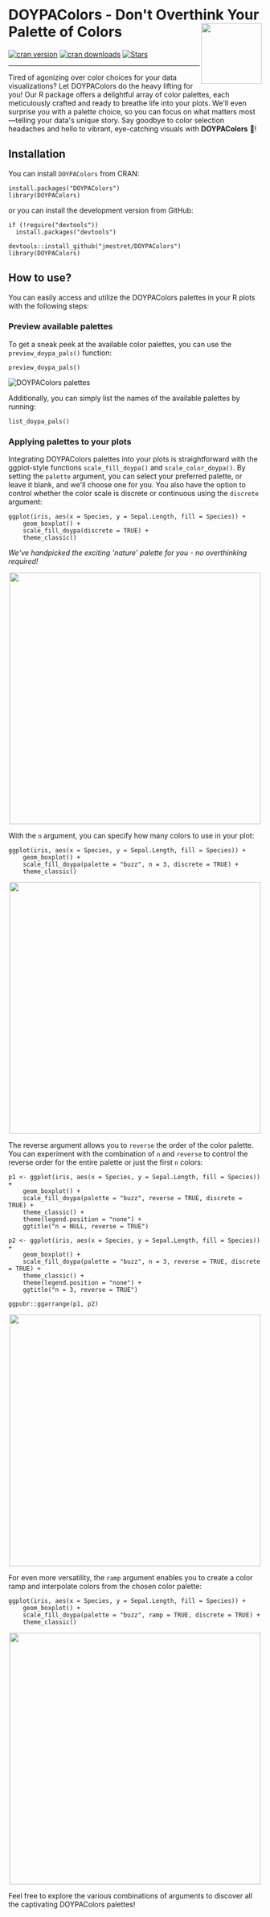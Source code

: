 # DOYPAColors - Don't Overthink Your Palette of Colors <img src="img/logo.png" align="right" alt="" width="120" />

[![cran version](http://www.r-pkg.org/badges/version/DOYPAColors)](https://cran.r-project.org/package=DOYPAColors)
[![cran downloads](http://cranlogs.r-pkg.org/badges/grand-total/DOYPAColors)](https://github.com/metacran/cranlogs.app)
[![Stars](https://img.shields.io/github/stars/jmestret/DOYPAColors.svg)](https://github.com/jmestret/DOYPAColors/stargazers)

***

Tired of agonizing over color choices for your data visualizations? Let DOYPAColors do the heavy lifting for you! Our R package offers a delightful array of color palettes, each meticulously crafted and ready to breathe life into your plots. We'll even surprise you with a palette choice, so you can focus on what matters most—telling your data's unique story. Say goodbye to color selection headaches and hello to vibrant, eye-catching visuals with **DOYPAColors** 🎨!


## Installation

You can install `DOYPAColors` from CRAN:

```{r}
install.packages("DOYPAColors")
library(DOYPAColors)
```

or you can install the development version from GitHub: 

```{r}
if (!require("devtools")) 
  install.packages("devtools")

devtools::install_github("jmestret/DOYPAColors")
library(DOYPAColors)
```

## How to use?

You can easily access and utilize the DOYPAColors palettes in your R plots with the following steps:

### Preview available palettes

To get a sneak peek at the available color palettes, you can use the `preview_doypa_pals()` function:

```{r}
preview_doypa_pals()
```

![DOYPAColors palettes](img/color_palettes.png)

Additionally, you can simply list the names of the available palettes by running:

```{r}
list_doypa_pals()
```

### Applying palettes to your plots

Integrating DOYPAColors palettes into your plots is straightforward with the ggplot-style functions `scale_fill_doypa()` and `scale_color_doypa()`. By setting the `palette` argument, you can select your preferred palette, or leave it blank, and we'll choose one for you. You also have the option to control whether the color scale is discrete or continuous using the `discrete` argument:

```{r}
ggplot(iris, aes(x = Species, y = Sepal.Length, fill = Species)) +
    geom_boxplot() +
    scale_fill_doypa(discrete = TRUE) +
    theme_classic()
```
*We've handpicked the exciting 'nature' palette for you - no overthinking required!*

<p align="center">
  <img src="img/discrete_plot.png" width="500">
</p>


With the `n` argument, you can specify how many colors to use in your plot:

```{r}
ggplot(iris, aes(x = Species, y = Sepal.Length, fill = Species)) +
    geom_boxplot() +
    scale_fill_doypa(palette = "buzz", n = 3, discrete = TRUE) +
    theme_classic()
```

<p align="center">
  <img src="img/n5_plot.png" width="500">
</p>

The reverse argument allows you to `reverse` the order of the color palette. You can experiment with the combination of `n` and `reverse` to control the reverse order for the entire palette or just the first `n` colors:

```{r}
p1 <- ggplot(iris, aes(x = Species, y = Sepal.Length, fill = Species)) +
    geom_boxplot() +
    scale_fill_doypa(palette = "buzz", reverse = TRUE, discrete = TRUE) +
    theme_classic() +
    theme(legend.position = "none") +
    ggtitle("n = NULL, reverse = TRUE")

p2 <- ggplot(iris, aes(x = Species, y = Sepal.Length, fill = Species)) +
    geom_boxplot() +
    scale_fill_doypa(palette = "buzz", n = 3, reverse = TRUE, discrete = TRUE) +
    theme_classic() +
    theme(legend.position = "none") +
    ggtitle("n = 3, reverse = TRUE")

ggpubr::ggarrange(p1, p2)
```

<p align="center">
  <img src="img/reverse_plot.png" width="500">
</p>

For even more versatility, the `ramp` argument enables you to create a color ramp and interpolate colors from the chosen color palette:

```{r}
ggplot(iris, aes(x = Species, y = Sepal.Length, fill = Species)) +
    geom_boxplot() +
    scale_fill_doypa(palette = "buzz", ramp = TRUE, discrete = TRUE) +
    theme_classic()
```

<p align="center">
  <img src="img/ramp_plot.png" width="500">
</p>

Feel free to explore the various combinations of arguments to discover all the captivating DOYPAColors palettes!

